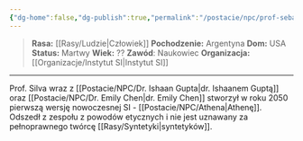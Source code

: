 ```yaml
---
{"dg-home":false,"dg-publish":true,"permalink":"/postacie/npc/prof-sebastian-silva/","dgPassFrontmatter":true}
---
```


> **Rasa:** [[Rasy/Ludzie\|Człowiek]]
> **Pochodzenie:** Argentyna
> **Dom:** USA
> **Status:** Martwy
> **Wiek:** ??
> **Zawód**: Naukowiec
> **Organizacja:** [[Organizacje/Instytut SI\|Instytut SI]]

---

Prof. Silva wraz z [[Postacie/NPC/Dr. Ishaan Gupta\|dr. Ishaanem Guptą]] oraz [[Postacie/NPC/Dr. Emily Chen\|dr. Emily Chen]] stworzył w roku 2050 pierwszą wersję nowoczesnej SI - [[Postacie/NPC/Athena\|Athenę]]. Odszedł z zespołu z powodów etycznych i nie jest uznawany za pełnoprawnego twórcę [[Rasy/Syntetyki\|syntetyków]].